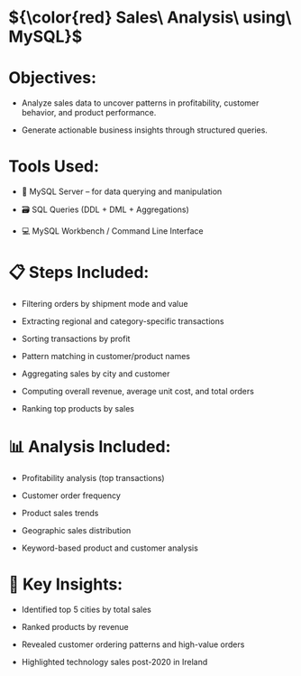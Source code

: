 # ${\color{red} Sales\ Analysis\ using\ MySQL}$

# Objectives:
- Analyze sales data to uncover patterns in profitability, customer behavior, and product performance.

- Generate actionable business insights through structured queries.
# Tools Used:
- 🐬 MySQL Server – for data querying and manipulation

- 🗃️ SQL Queries (DDL + DML + Aggregations)

- 💻 MySQL Workbench / Command Line Interface
  
# 📋 Steps Included:
- Filtering orders by shipment mode and value

- Extracting regional and category-specific transactions

- Sorting transactions by profit

- Pattern matching in customer/product names

- Aggregating sales by city and customer

- Computing overall revenue, average unit cost, and total orders

- Ranking top products by sales
# 📊 Analysis Included:
- Profitability analysis (top transactions)

- Customer order frequency

- Product sales trends

- Geographic sales distribution

- Keyword-based product and customer analysis
# 🔑 Key Insights:
- Identified top 5 cities by total sales

- Ranked products by revenue

- Revealed customer ordering patterns and high-value orders

- Highlighted technology sales post-2020 in Ireland
